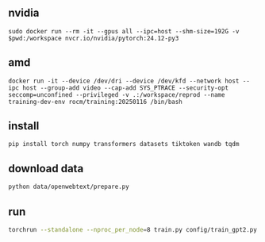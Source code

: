 ## nvidia
```
sudo docker run --rm -it --gpus all --ipc=host --shm-size=192G -v $pwd:/workspace nvcr.io/nvidia/pytorch:24.12-py3
```

## amd
```
docker run -it --device /dev/dri --device /dev/kfd --network host --ipc host --group-add video --cap-add SYS_PTRACE --security-opt seccomp=unconfined --privileged -v .:/workspace/reprod --name training-dev-env rocm/training:20250116 /bin/bash
```

## install

```
pip install torch numpy transformers datasets tiktoken wandb tqdm
```



## download data
```sh
python data/openwebtext/prepare.py
```


## run

```sh
torchrun --standalone --nproc_per_node=8 train.py config/train_gpt2.py
```
